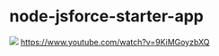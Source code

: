 # node-jsforce-starter-app
<img src="http://cdn-ak.f.st-hatena.com/images/fotolife/t/tyoshikawa1106/20160317/20160317005342.png" />
<a href="https://www.youtube.com/watch?v=9KiMGoyzbXQ">https://www.youtube.com/watch?v=9KiMGoyzbXQ</a>
